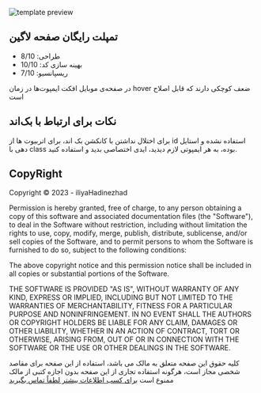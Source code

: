 ![template preview](https://cdn.glitch.global/8352fc0e-bebe-4680-ae0b-269da8b54259/MacBook%20Air%20-%201.png?v=1703659752297)

## تمپلت رایگان صفحه لاگین
- طراحی: 8/10
- بهینه سازی کد: 10/10
- ریسپانسیو: 7/10

در صفحه‌ی موبایل افکت ایمپوت‌ها در زمان hover ضعف کوچکی دارند که قابل اصلاح است

## نکات برای ارتباط با بک‌اند
برای اختلال نداشتن با کانکشن بک اند، برای اتربیوت ها از id استفاده نشده و استایل دهی با class بوده، به هر ایمپوتی لازم دیدید، ایدی اختصاصی بدید و استفاده کنید.

## CopyRight 
Copyright © 2023 - iliyaHadinezhad

Permission is hereby granted, free of charge, to any person obtaining a copy of this software and associated documentation files (the "Software"), to deal in the Software without restriction, including without limitation the rights to use, copy, modify, merge, publish, distribute, sublicense, and/or sell copies of the Software, and to permit persons to whom the Software is furnished to do so, subject to the following conditions:

The above copyright notice and this permission notice shall be included in all copies or substantial portions of the Software.

THE SOFTWARE IS PROVIDED "AS IS", WITHOUT WARRANTY OF ANY KIND, EXPRESS OR IMPLIED, INCLUDING BUT NOT LIMITED TO THE WARRANTIES OF MERCHANTABILITY, FITNESS FOR A PARTICULAR PURPOSE AND NONINFRINGEMENT. IN NO EVENT SHALL THE AUTHORS OR COPYRIGHT HOLDERS BE LIABLE FOR ANY CLAIM, DAMAGES OR OTHER LIABILITY, WHETHER IN AN ACTION OF CONTRACT, TORT OR OTHERWISE, ARISING FROM, OUT OF OR IN CONNECTION WITH THE SOFTWARE OR THE USE OR OTHER DEALINGS IN THE SOFTWARE.

کلیه حقوق این صفحه متعلق به مالک می باشد، استفاده از این صفحه برای مقاصد شخصی مجاز است، هرگونه استفاده تجاری از این صفحه بدون اجازه کتبی از مالک ممنوع است
[برای کسب اطلاعات بیشتر لطفاً تماس بگیرید](https://github.com/iboxz#contact)

